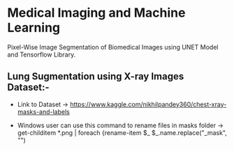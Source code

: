# Medical Imaging and Machine Learning
Pixel-Wise Image Segmentation of Biomedical Images using UNET Model and Tensorflow Library.

## Lung Sugmentation using X-ray Images Dataset:-
* Link to Dataset -> https://www.kaggle.com/nikhilpandey360/chest-xray-masks-and-labels

* Windows user can use this command to rename files in masks folder -> get-childitem *.png | foreach {rename-item $_ $_.name.replace("_mask", "")
